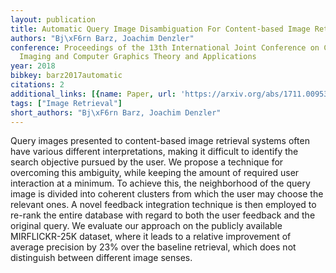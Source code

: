 ```yaml
---
layout: publication
title: Automatic Query Image Disambiguation For Content-based Image Retrieval
authors: "Bj\xF6rn Barz, Joachim Denzler"
conference: Proceedings of the 13th International Joint Conference on Computer Vision,
  Imaging and Computer Graphics Theory and Applications
year: 2018
bibkey: barz2017automatic
citations: 2
additional_links: [{name: Paper, url: 'https://arxiv.org/abs/1711.00953'}]
tags: ["Image Retrieval"]
short_authors: "Bj\xF6rn Barz, Joachim Denzler"
---
```

Query images presented to content-based image retrieval systems often have
various different interpretations, making it difficult to identify the search
objective pursued by the user. We propose a technique for overcoming this
ambiguity, while keeping the amount of required user interaction at a minimum.
To achieve this, the neighborhood of the query image is divided into coherent
clusters from which the user may choose the relevant ones. A novel feedback
integration technique is then employed to re-rank the entire database with
regard to both the user feedback and the original query. We evaluate our
approach on the publicly available MIRFLICKR-25K dataset, where it leads to a
relative improvement of average precision by 23% over the baseline retrieval,
which does not distinguish between different image senses.